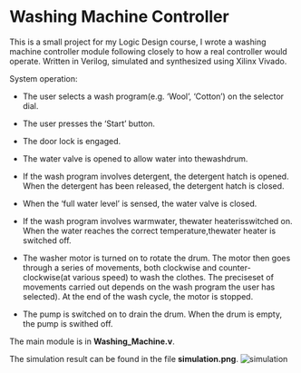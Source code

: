 # Washing Machine Controller

This is a small project for my Logic Design course, I wrote a washing machine controller module following closely to how a real controller would operate. Written in Verilog, simulated and synthesized using Xilinx Vivado.

System operation:
- The user selects a wash program(e.g. ‘Wool’, ‘Cotton’) on the selector dial.

- The user presses the ‘Start’ button.

- The door lock is engaged.

- The water valve is opened to allow water into thewashdrum.

- If the wash program involves detergent, the detergent hatch is opened. When the detergent has been released, the detergent hatch is closed.

- When the ‘full water level’ is sensed, the water valve is closed.

- If the wash program involves warmwater, thewater heaterisswitched on. When the water reaches the correct temperature,thewater heater is switched off.

- The washer motor is turned on to rotate the drum. The motor then goes through a series of movements, both clockwise and counter-clockwise(at various speed) to wash the clothes. The preciseset of movements carried out depends on the wash program the user has selected). At the end of the wash cycle, the motor is stopped.

- The pump is switched on to drain the drum. When the drum is empty, the pump is swithed off.

The main module is in **Washing_Machine.v**.

The simulation result can be found in the file **simulation.png**.
![simulation](https://user-images.githubusercontent.com/92133811/218250432-a9afdb0a-ac5f-4ed7-a1a5-b21c2b217a6c.png)

